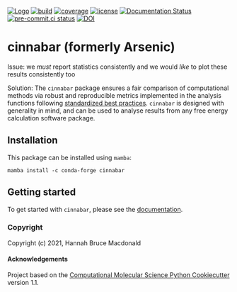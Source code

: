 [![Logo](https://img.shields.io/badge/OSMF-OpenFreeEnergy-%23002f4a)](https://openfree.energy/)
[![build](https://github.com/OpenFreeEnergy/cinnabar/actions/workflows/ci.yml/badge.svg)](https://github.com/OpenFreeEnergy/cinnabar/actions/workflows/ci.yml)
[![coverage](https://codecov.io/gh/OpenFreeEnergy/cinnabar/branch/main/graph/badge.svg)](https://codecov.io/gh/OpenFreeEnergy/cinnabar/main)
[![license](https://img.shields.io/badge/License-MIT-yellow.svg)](https://opensource.org/licenses/MIT)
[![Documentation Status](https://readthedocs.org/projects/cinnabar/badge/?version=latest)](https://cinnabar.readthedocs.io/en/latest/?badge=latest)
[![pre-commit.ci status](https://results.pre-commit.ci/badge/github/OpenFreeEnergy/cinnabar/main.svg)](https://results.pre-commit.ci/latest/github/OpenFreeEnergy/cinnabar/main)
[![DOI](https://zenodo.org/badge/DOI/10.5281/zenodo.15678719.svg)](https://doi.org/10.5281/zenodo.15678719)

# cinnabar (formerly Arsenic)

Issue: we _must_ report statistics consistently and we would _like_ to plot these results consistently too

Solution: The ``cinnabar`` package ensures a fair comparison of computational methods via robust and reproducible metrics implemented in the analysis functions following [standardized best practices](https://livecomsjournal.org/index.php/livecoms/article/view/v4i1e1497).
``cinnabar`` is designed with generality in mind, and can be used to analyse results from any free energy calculation software package.


## Installation

This package can be installed using `mamba`:

```shell
mamba install -c conda-forge cinnabar
```

## Getting started

To get started with ``cinnabar``, please see the [documentation](https://cinnabar.readthedocs.io/en/latest/).


### Copyright

Copyright (c) 2021, Hannah Bruce Macdonald


#### Acknowledgements

Project based on the
[Computational Molecular Science Python Cookiecutter](https://github.com/molssi/cookiecutter-cms) version 1.1.
